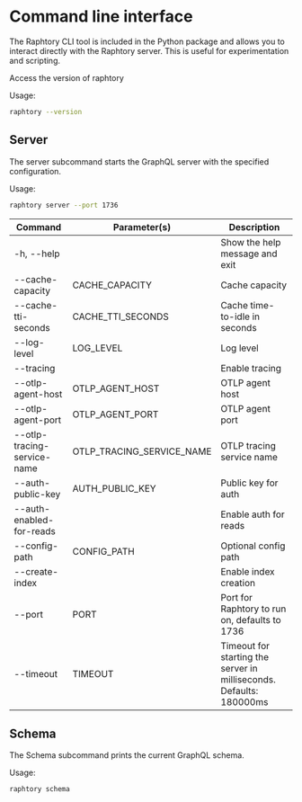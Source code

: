 # Command line interface

The Raphtory CLI tool is included in the Python package and allows you to interact directly with the Raphtory server. This is useful for experimentation and scripting.

Access the version of raphtory

Usage:

```sh
raphtory --version
```

## Server

The server subcommand starts the GraphQL server with the specified configuration.

Usage:

```sh
raphtory server --port 1736
```

| Command                     | Parameter(s)              | Description                                                         |
|-----------------------------|---------------------------|---------------------------------------------------------------------|
| -h, --help                  |                           | Show the help message and exit                                      |
| --cache-capacity            | CACHE_CAPACITY            | Cache capacity                                                      |
| --cache-tti-seconds         | CACHE_TTI_SECONDS         | Cache time-to-idle in seconds                                       |
| --log-level                 | LOG_LEVEL                 | Log level                                                           |
| --tracing                   |                           | Enable tracing                                                      |
| --otlp-agent-host           | OTLP_AGENT_HOST           | OTLP agent host                                                     |
| --otlp-agent-port           | OTLP_AGENT_PORT           | OTLP agent port                                                     |
| --otlp-tracing-service-name | OTLP_TRACING_SERVICE_NAME | OTLP tracing service name                                           |
| --auth-public-key           | AUTH_PUBLIC_KEY           | Public key for auth                                                 |
| --auth-enabled-for-reads    |                           | Enable auth for reads                                               |
| --config-path               | CONFIG_PATH               | Optional config path                                                |
| --create-index              |                           | Enable index creation                                               |
| --port                      | PORT                      | Port for Raphtory to run on, defaults to 1736                       |
| --timeout                   | TIMEOUT                   | Timeout for starting the server in milliseconds. Defaults: 180000ms |

## Schema

The Schema subcommand prints the current GraphQL schema.

Usage:

```sh
raphtory schema
```

